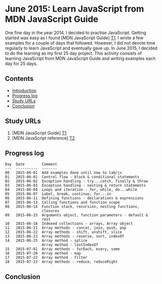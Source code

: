 June 2015: Learn JavaScript from MDN JavaScript Guide
=====================================================

One fine day in the year 2014, I decided to practise JavaScript. Getting
started was easy as I found [MDN JavaScript Guide] [T1]. I wrote a few
examples for a couple of days that followed. However, I did not devote
time regularly to learn JavaScript and eventually gave up. In June 2015,
I decided to do the learning as my first 25 day project. This activity
consists of learning JavaScript from MDN JavaScript Guide and writing
examples each day for 25 days.

Contents
--------
* [Introduction](#readme)
* [Progress log](#progress-log)
* [Study URLs](#study-urls)
* [Conclusion](#conclusion)

Study URLs
----------

01. [MDN JavaScript Guide] [T1]
02. [MDN JavaScript reference] [T2]

 [T1]: https://developer.mozilla.org/en-US/docs/Web/JavaScript/Guide
 [T2]: https://developer.mozilla.org/en-US/docs/Web/JavaScript/Reference

Progress log
------------

    Day  Date        Comment
    ---  ----------  -------
    00   2015-06-01  Add examples done until now to lab/js 
    01   2015-06-01  Control flow - block & conditional statements
    02   2015-06-02  Exception handling - try...catch, finally & throw
    03   2015-06-03  Exception handling - nesting & return statements
    04   2015-06-04  Loops and iteration - for, while, do...while
    05   2015-06-07  Label, break, continue, for...in
    06   2015-06-11  Defining functions - declarations & expressions
    07   2015-06-13  Calling functions and function scope
    08   2015-06-14  Function stack, recursion, nesting functions,
                     closures
    09   2015-06-15  Arguments object, function parameters - default &
                     rest
    10   2015-06-18  Indexed collections - arrays, Array object                 
    11   2015-06-21  Array methods - concat, join, push, pop
    12   2015-06-22  Array methods - shift, unshift, slice
    13   2015-06-23  Array methods - reverse, sort, indexOf
    14   2015-06-25  Array method - splice
                     Array method - lastIndexOf
    15   2015-07-01  Array methods - forEach, every, some          
    16   2015-07-20  Array method - map
    17   2015-07-22  Array method - filter
    18   2015-07-23  Array methods - reduce, reduceRight
    
Conclusion
----------
